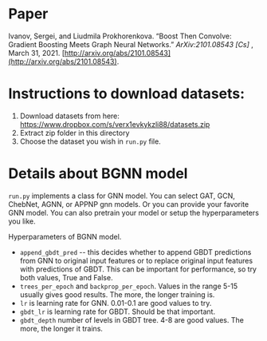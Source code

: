 # Paper

Ivanov, Sergei, and Liudmila Prokhorenkova. “Boost Then Convolve: Gradient Boosting Meets Graph Neural Networks.” *ArXiv:2101.08543 [Cs]* , March 31, 2021. [http://arxiv.org/abs/2101.08543](http://arxiv.org/abs/2101.08543).

# Instructions to download datasets:

1. Download datasets from here: https://www.dropbox.com/s/verx1evkykzli88/datasets.zip
2. Extract zip folder in this directory
3. Choose the dataset you wish in `run.py` file.

# Details about BGNN model

`run.py` implements a class for GNN model. You can select GAT, GCN, ChebNet, AGNN, or APPNP gnn models.
Or you can provide your favorite GNN model. You can also pretrain your model or setup the hyperparameters you like.

Hyperparameters of BGNN model.

* `append_gbdt_pred` -- this decides whether to append GBDT predictions from GNN to original input features or to replace original input features with predictions of GBDT. This can be important for performance, so try both values, True and False.
* `trees_per_epoch` and `backprop_per_epoch`. Values in the range 5-15 usually gives good results. The more, the longer training is.
* `lr` is learning rate for GNN. 0.01-0.1 are good values to try.
* `gbdt_lr` is learning rate for GBDT. Should be that important.
* `gbdt_depth` number of levels in GBDT tree. 4-8 are good values. The more, the longer it trains.

